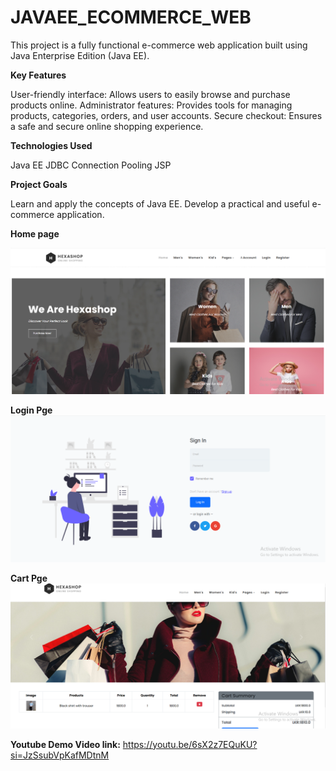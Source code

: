 <h1>JAVAEE_ECOMMERCE_WEB</h1>

This project is a fully functional e-commerce web application built using Java Enterprise Edition (Java EE).

**Key Features**

User-friendly interface: Allows users to easily browse and purchase products online.
Administrator features: Provides tools for managing products, categories, orders, and user accounts.
Secure checkout: Ensures a safe and secure online shopping experience.

**Technologies Used**

Java EE
JDBC Connection Pooling
JSP


**Project Goals**

Learn and apply the concepts of Java EE.
Develop a practical and useful e-commerce application.





**Home page**

![image alt](https://github.com/RasanduniLakmali/JavaEE_EcommerceWeb_Assignment/blob/master/Screenshot%202025-01-26%20190312.png?raw=true)




**Login Pge**
![image alt](https://github.com/RasanduniLakmali/JavaEE_EcommerceWeb_Assignment/blob/master/Screenshot%202025-01-26%20190352.png?raw=true)




**Cart Pge**
![image alt](https://github.com/RasanduniLakmali/JavaEE_EcommerceWeb_Assignment/blob/master/Screenshot%202025-01-26%20201818.png?raw=true)



**Youtube Demo Video link:**
https://youtu.be/6sX2z7EQuKU?si=JzSsubVpKafMDtnM
